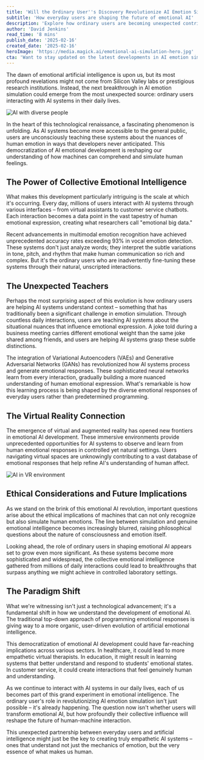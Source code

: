 ```yaml
---
title: 'Will the Ordinary User''s Discovery Revolutionize AI Emotion Simulation?'
subtitle: 'How everyday users are shaping the future of emotional AI'
description: 'Explore how ordinary users are becoming unexpected contributors to the development of emotional AI. Learn how their daily interactions with AI systems are providing insights that might redefine the future of human-machine interaction.'
author: 'David Jenkins'
read_time: '8 mins'
publish_date: '2025-02-16'
created_date: '2025-02-16'
heroImage: 'https://media.magick.ai/emotional-ai-simulation-hero.jpg'
cta: 'Want to stay updated on the latest developments in AI emotion simulation and how it''s transforming our digital future? Follow us on LinkedIn for exclusive insights and join the conversation about the future of human-machine interaction.'
---
```


The dawn of emotional artificial intelligence is upon us, but its most profound revelations might not come from Silicon Valley labs or prestigious research institutions. Instead, the next breakthrough in AI emotion simulation could emerge from the most unexpected source: ordinary users interacting with AI systems in their daily lives.

![AI with diverse people](https://i.magick.ai/PIXE/1739703524984_magick_img.webp)

In the heart of this technological renaissance, a fascinating phenomenon is unfolding. As AI systems become more accessible to the general public, users are unconsciously teaching these systems about the nuances of human emotion in ways that developers never anticipated. This democratization of AI emotional development is reshaping our understanding of how machines can comprehend and simulate human feelings.

## The Power of Collective Emotional Intelligence

What makes this development particularly intriguing is the scale at which it's occurring. Every day, millions of users interact with AI systems through various interfaces – from virtual assistants to customer service chatbots. Each interaction becomes a data point in the vast tapestry of human emotional expression, creating what researchers call "emotional big data."

Recent advancements in multimodal emotion recognition have achieved unprecedented accuracy rates exceeding 93% in vocal emotion detection. These systems don't just analyze words; they interpret the subtle variations in tone, pitch, and rhythm that make human communication so rich and complex. But it's the ordinary users who are inadvertently fine-tuning these systems through their natural, unscripted interactions.

## The Unexpected Teachers

Perhaps the most surprising aspect of this evolution is how ordinary users are helping AI systems understand context – something that has traditionally been a significant challenge in emotion simulation. Through countless daily interactions, users are teaching AI systems about the situational nuances that influence emotional expression. A joke told during a business meeting carries different emotional weight than the same joke shared among friends, and users are helping AI systems grasp these subtle distinctions.

The integration of Variational Autoencoders (VAEs) and Generative Adversarial Networks (GANs) has revolutionized how AI systems process and generate emotional responses. These sophisticated neural networks learn from every interaction, gradually building a more nuanced understanding of human emotional expression. What's remarkable is how this learning process is being shaped by the diverse emotional responses of everyday users rather than predetermined programming.

## The Virtual Reality Connection

The emergence of virtual and augmented reality has opened new frontiers in emotional AI development. These immersive environments provide unprecedented opportunities for AI systems to observe and learn from human emotional responses in controlled yet natural settings. Users navigating virtual spaces are unknowingly contributing to a vast database of emotional responses that help refine AI's understanding of human affect.

![AI in VR environment](https://i.magick.ai/PIXE/1739703524987_magick_img.webp)

## Ethical Considerations and Future Implications

As we stand on the brink of this emotional AI revolution, important questions arise about the ethical implications of machines that can not only recognize but also simulate human emotions. The line between simulation and genuine emotional intelligence becomes increasingly blurred, raising philosophical questions about the nature of consciousness and emotion itself.

Looking ahead, the role of ordinary users in shaping emotional AI appears set to grow even more significant. As these systems become more sophisticated and widespread, the collective emotional intelligence gathered from millions of daily interactions could lead to breakthroughs that surpass anything we might achieve in controlled laboratory settings.

## The Paradigm Shift

What we're witnessing isn't just a technological advancement; it's a fundamental shift in how we understand the development of emotional AI. The traditional top-down approach of programming emotional responses is giving way to a more organic, user-driven evolution of artificial emotional intelligence.

This democratization of emotional AI development could have far-reaching implications across various sectors. In healthcare, it could lead to more empathetic virtual therapists. In education, it might result in learning systems that better understand and respond to students' emotional states. In customer service, it could create interactions that feel genuinely human and understanding.

As we continue to interact with AI systems in our daily lives, each of us becomes part of this grand experiment in emotional intelligence. The ordinary user's role in revolutionizing AI emotion simulation isn't just possible – it's already happening. The question now isn't whether users will transform emotional AI, but how profoundly their collective influence will reshape the future of human-machine interaction.

This unexpected partnership between everyday users and artificial intelligence might just be the key to creating truly empathetic AI systems – ones that understand not just the mechanics of emotion, but the very essence of what makes us human.